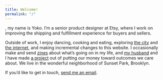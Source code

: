 ```yaml
---
title: Welcome!
permalink: "/"
---
```


<p class="">
    <span id="random-greeting"></span>, my name is Yoko. I’m a senior product designer at Etsy, where I work on improving the shipping and fulfillment experience for buyers and sellers.
</p>
<p class="">
    Outside of work, I enjoy dancing, cooking and eating, exploring <a href="/nyc-guide">the city</a> and <a href="https://twitter.com/yokogoesplorin">the internet</a>, and making incremental changes to this website. I occasionally make and send <a href="/zine">zines</a> about what’s going on in my life, and <a href="https://kiwimonk.com">my husband</a> and I have made <a href="http://overeasy.foundation">a project</a> out of putting our money toward outcomes we care about. We live in the wonderful neighborhood of Sunset Park, Brooklyn. 
</p>
<p class="">
    If you’d like to get in touch, <a href="mailto:ysohama+site@gmail.com">send me an email</a>. 
</p>

<script type="text/javascript">insertGreeting();</script>